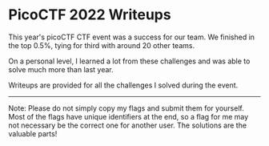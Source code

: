 # PicoCTF 2022 Writeups

This year's picoCTF CTF event was a success for our team. We finished in the top 0.5%, tying for third with around 20 other teams.

On a personal level, I learned a lot from these challenges and was able to solve much more than last year.

Writeups are provided for all the challenges I solved during the event.

---

Note:
Please do not simply copy my flags and submit them for yourself. Most of the flags have unique identifiers at the end, so a flag for me may not necessary be the correct one for another user. The solutions are the valuable parts!
